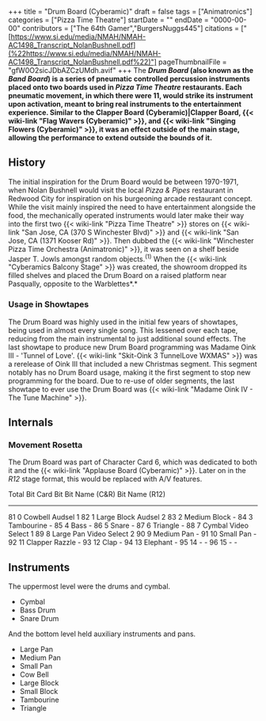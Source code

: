 +++
title = "Drum Board (Cyberamic)"
draft = false
tags = ["Animatronics"]
categories = ["Pizza Time Theatre"]
startDate = ""
endDate = "0000-00-00"
contributors = ["The 64th Gamer","BurgersNuggs445"]
citations = ["[https://www.si.edu/media/NMAH/NMAH-AC1498_Transcript_NolanBushnell.pdf](%22https://www.si.edu/media/NMAH/NMAH-AC1498_Transcript_NolanBushnell.pdf%22)"]
pageThumbnailFile = "gfW0O2sicJDbAZCzUMdh.avif"
+++
The ***Drum Board* (also known as the ***Band Board*) is a series of pneumatic controlled percussion instruments placed onto two boards used in *Pizza Time Theatre* restaurants.
Each pneumatic movement, in which there were 11, would strike its instrument upon activation, meant to bring real instruments to the entertainment experience. Similar to the Clapper Board (Cyberamic)|Clapper Board, {{< wiki-link "Flag Wavers (Cyberamic)" >}}, and {{< wiki-link "Singing Flowers (Cyberamic)" >}}, it was an effect outside of the main stage, allowing the performance to extend outside the bounds of it.****

## History

The initial inspiration for the Drum Board would be between 1970-1971, when Nolan Bushnell would visit the local *Pizza & Pipes* restaurant in Redwood City for inspiration on his burgeoning arcade restaurant concept. While the visit mainly inspired the need to have entertainment alongside the food, the mechanically operated instruments would later make their way into the first two {{< wiki-link "Pizza Time Theatre" >}} stores on {{< wiki-link "San Jose, CA (370 S Winchester Blvd)" >}} and {{< wiki-link "San Jose, CA (1371 Kooser Rd)" >}}. Then dubbed the {{< wiki-link "Winchester Pizza Time Orchestra (Animatronic)" >}}, it was seen on a shelf beside Jasper T. Jowls amongst random objects.<sup>(1)</sup>
When the {{< wiki-link "Cyberamics Balcony Stage" >}} was created, the showroom dropped its filled shelves and placed the Drum Board on a raised platform near Pasqually, opposite to the Warblettes*.*

### Usage in Showtapes

The Drum Board was highly used in the initial few years of showtapes, being used in almost every single song. This lessened over each tape, reducing from the main instrumental to just additional sound effects. The last showtape to produce new Drum Board programming was Madame Oink III - 'Tunnel of Love'. {{< wiki-link "Skit-Oink 3 TunnelLove WXMAS" >}} was a rerelease of Oink III that included a new Christmas segment. This segment notably has no Drum Board usage, making it the first segment to stop new programming for the board. Due to re-use of older segments, the last showtape to ever use the Drum Board was {{< wiki-link "Madame Oink IV - The Tune Machine" >}}.

## Internals

### Movement Rosetta

The Drum Board was part of Character Card 6, which was dedicated to both it and the {{< wiki-link "Applause Board (Cyberamic)" >}}. Later on in the *R12* stage format, this would be replaced with A/V features.

  Total Bit   Card Bit   Bit Name (C&R)   Bit Name (R12)
  ----------- ---------- ---------------- ----------------
  81          0          Cowbell          Audsel 1
  82          1          Large Block      Audsel 2
  83          2          Medium Block     -
  84          3          Tambourine       -
  85          4          Bass             -
  86          5          Snare            -
  87          6          Triangle         -
  88          7          Cymbal           Video Select 1
  89          8          Large Pan        Video Select 2
  90          9          Medium Pan       -
  91          10         Small Pan        -
  92          11         Clapper Razzle   -
  93          12         Clap             -
  94          13         Elephant         -
  95          14         -               -
  96          15         -               -

## Instruments

The uppermost level were the drums and cymbal.

- Cymbal
- Bass Drum
- Snare Drum

And the bottom level held auxiliary instruments and pans.

- Large Pan
- Medium Pan
- Small Pan
- Cow Bell
- Large Block
- Small Block
- Tambourine
- Triangle
